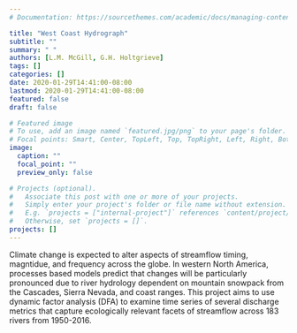 ```yaml
---
# Documentation: https://sourcethemes.com/academic/docs/managing-content/

title: "West Coast Hydrograph"
subtitle: ""
summary: " "
authors: [L.M. McGill, G.H. Holtgrieve]
tags: []
categories: []
date: 2020-01-29T14:41:00-08:00
lastmod: 2020-01-29T14:41:00-08:00
featured: false
draft: false

# Featured image
# To use, add an image named `featured.jpg/png` to your page's folder.
# Focal points: Smart, Center, TopLeft, Top, TopRight, Left, Right, BottomLeft, Bottom, BottomRight.
image:
  caption: ""
  focal_point: ""
  preview_only: false

# Projects (optional).
#   Associate this post with one or more of your projects.
#   Simply enter your project's folder or file name without extension.
#   E.g. `projects = ["internal-project"]` references `content/project/deep-learning/index.md`.
#   Otherwise, set `projects = []`.
projects: []
---
```


Climate change is expected to alter aspects of streamflow timing, magntidue, and frequency across the globe. In western North America, processes based models predict that changes will be particularly pronounced due to river hydrology dependent on mountain snowpack from the Cascades, Sierra Nevada, and coast ranges. This project aims to use dynamic factor analysis (DFA) to examine time series of several discharge metrics that capture ecologically relevant facets of streamflow across 183 rivers from 1950-2016. 
